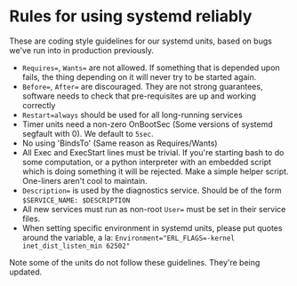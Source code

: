 # Rules for using systemd reliably

These are coding style guidelines for our systemd units, based on bugs we've run into in production previously.

 - `Requires=`, `Wants=` are not allowed. If something that is depended upon fails, the thing depending on it will never try to be started again.
 - `Before=`, `After=` are discouraged. They are not strong guarantees, software needs to check that pre-requisites are up and working correctly
 - `Restart=always` should be used for all long-running services
 - Timer units need a non-zero OnBootSec (Some versions of systemd segfault with 0). We default to `5sec`.
 - No using 'BindsTo' (Same reason as Requires/Wants)
 - All Exec and ExecStart lines must be trivial. If you're starting bash to do some computation, or a python interpreter with an embedded script which is doing something it will be rejected. Make a simple helper script. One-liners aren't cool to maintain.
 - `Description=` is used by the diagnostics service.  Should be of the form `$SERVICE_NAME: $DESCRIPTION`
 - All new services must run as non-root `User=` must be set in their service files.
 - When setting specific environment in systemd units, please put quotes around the variable, a la: `Environment="ERL_FLAGS=-kernel inet_dist_listen_min 62502"`

Note some of the units do not follow these guidelines. They're being updated.
